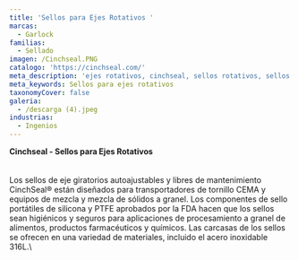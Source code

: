 ```yaml
---
title: 'Sellos para Ejes Rotativos '
marcas:
  - Garlock
familias:
  - Sellado
imagen: /Cinchseal.PNG
catalogo: 'https://cinchseal.com/'
meta_description: 'ejes rotativos, cinchseal, sellos rotativos, sellos para ejes'
meta_keywords: Sellos para ejes rotativos
taxonomyCover: false
galeria:
  - /descarga (4).jpeg
industrias:
  - Ingenios
---
```


**Cinchseal - Sellos para Ejes Rotativos**\
\
\
Los sellos de eje giratorios autoajustables y libres de mantenimiento CinchSeal® están diseñados para transportadores de tornillo CEMA y equipos de mezcla y mezcla de sólidos a granel. Los componentes de sello portátiles de silicona y PTFE aprobados por la FDA hacen que los sellos sean higiénicos y seguros para aplicaciones de procesamiento a granel de alimentos, productos farmacéuticos y químicos. Las carcasas de los sellos se ofrecen en una variedad de materiales, incluido el acero inoxidable 316L.\\
